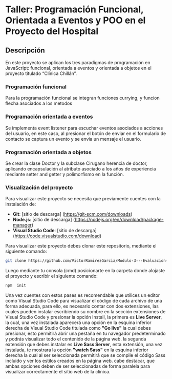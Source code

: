 # Taller: Programación Funcional, Orientada a Eventos y POO en el Proyecto del Hospital
## Descripción
En este proyecto se aplican los tres paradigmas de programación en JavaScript: funcional, orientada a eventos y orientada a objetos en el proyecto titulado “Clínica Chillán”.
### Programación funcional
Para la programación funcional se integran funciones currying, y funcion flecha asociados a los metodos
### Programación orientada a eventos
Se implementa event listener para escuchar eventos asociados a acciones del usuario, en este caso, al presionar el botón de enviar en el formulario de contacto se captura un evento y se envia un mensaje el usuario.
### Programación orientada a objetos
Se crear la clase Doctor y la subclase Cirugano herencia de doctor, aplicando encapsulación al atributo asociado a los años de experiencia mediante setter and getter y polimorfismo en la función.
### Visualización del proyecto
Para visualizar este proyecto se necesita que previamente cuentes con la instalación de:
- **Git**: [sitio de descarga] (https://git-scm.com/downloads)
- **Node.js**: [sitio de descarga] (https://nodejs.org/en/download/package-manager)
- **Visual Studio Code**: [sitio de descarga] (https://code.visualstudio.com/download)
  
Para visualizar este proyecto debes clonar este repositorio, mediante el siguiente comando:
```bash
git clone https://github.com/VictorRamirezGarcia/Modulo-3---Evaluacion-Grupal
```
Luego mediante tu consola (cmd) posicionarte en la carpeta donde alojaste el proyecto y escribir el siguiente comando: 
```bash
npm  init
```
Una vez cuentes con estos pases es recomendable que utilices un editor como Visual Studio Code para visualizar el código de cada archivo de una forma adecuada, para ello, es necesario contar con dos extensiones, las cuales pueden instalar escribiendo su nombre en la sección extensiones de Visual Studio Code y presionar la opción Install, la primera es **Live Server**, la cual, una vez instalada aparecerá una opción en la esquina inferior derecha de Visual Studio Code titulada como **"Go live"** la cual debes presionar, esto permitirá abrir una pestaña en tu navegador predeterminado y podrás visualizar todo el contenido de la página web. la segunda extensión que debes instalar es **Live Sass Server**, esta extensión, una vez instalada, te mostrara la opción **"watch Sass"** en la esquina inferior derecha la cual al ser seleccionada permitirá que se compile el código Sass incluido y ver los estilos creados en la página web. cabe destacar, que ambas opciones deben de ser seleccionadas de forma paralela para visualizar correctamente el sitio web de la clínica.
